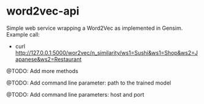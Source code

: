 word2vec-api
============

Simple web service wrapping a Word2Vec as implemented in Gensim.
Example call: 
* curl http://127.0.0.1:5000/wor2vec/n_similarity/ws1=Sushi&ws1=Shop&ws2=Japanese&ws2=Restaurant

@TODO: Add more methods

@TODO: Add command line parameter: path to the trained model

@TODO: Add command line parameters: host and port
